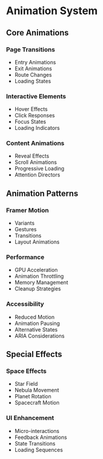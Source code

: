 # Animation System

## Core Animations

### Page Transitions

- Entry Animations
- Exit Animations
- Route Changes
- Loading States

### Interactive Elements

- Hover Effects
- Click Responses
- Focus States
- Loading Indicators

### Content Animations

- Reveal Effects
- Scroll Animations
- Progressive Loading
- Attention Directors

## Animation Patterns

### Framer Motion

- Variants
- Gestures
- Transitions
- Layout Animations

### Performance

- GPU Acceleration
- Animation Throttling
- Memory Management
- Cleanup Strategies

### Accessibility

- Reduced Motion
- Animation Pausing
- Alternative States
- ARIA Considerations

## Special Effects

### Space Effects

- Star Field
- Nebula Movement
- Planet Rotation
- Spacecraft Motion

### UI Enhancement

- Micro-interactions
- Feedback Animations
- State Transitions
- Loading Sequences

